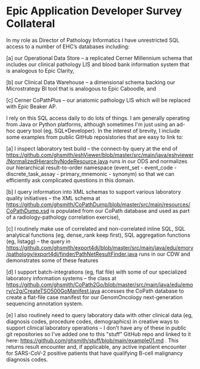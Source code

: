 # Epic Application Developer Survey Collateral

In my role as Director of Pathology Informatics I have unrestricted SQL access to a number of EHC’s databases including:

[a] our Operational Data Store – a replicated Cerner Millennium schema that includes our clinical pathology LIS and blood bank information system that is analogous to Epic Clarity,

[b] our Clinical Data Warehouse – a dimensional schema backing our Microstrategy BI tool that is analogous to Epic Caboodle, and

[c] Cerner CoPathPlus – our anatomic pathology LIS which will be replaced with Epic Beaker AP.

I rely on this SQL access daily to do lots of things. I am generally operating from Java or Python platforms, although sometimes I'm just using an ad-hoc query tool (eg, SQL*Developer). In the interest of brevity, I include some examples from public GitHub reposistories that are easy to link to:

[a] I inspect laboratory test build – the connect-by query at the end of https://github.com/ghsmith/eshViewer/blob/master/src/main/java/eshviewer/NormalizedHierarchyNodeResource.java runs in our ODS and normalizes our hierarchical result-to-order namespace (event_set - event_code - discrete_task_assay - primary_mnemonic - synonym) so that we can efficiently ask complicated questions in this domain.

[b] I query information into XML schemas to support various laboratory quality initiatives – the XML schema at https://github.com/ghsmith/CoPathDump/blob/master/src/main/resources/CoPathDump.xsd is populated from our CoPath database and used as part of a radiology-pathology correlation exercise),

[c] I routinely make use of correlated and non-correlated inline SQL, SQL analytical functions (eg, dense_rank keep first), SQL aggregation functions (eg, listagg) – the query in https://github.com/ghsmith/export4dj/blob/master/src/main/java/edu/emory/pathology/export4dj/finder/PathNetResultFinder.java runs in our CDW and demonstrates some of these features

[d] I support batch-integrations (eg, flat file) with some of our specialized laboratory information systems – the class at https://github.com/ghsmith/CoPath2Go/blob/master/src/main/java/edu/emory/c2g/CreateTSO500GoManifest.java accesses the CoPath database to create a flat-file case manifest for our GenomOncology next-generation sequencing annotation system.

[e] I also routinely need to query laboratory data with other clinical data (eg, diagnosis codes, procedure codes, demographics) in creative ways to support clinical laboratory operations – I don’t have any of these in public git repositories so I've added one to this "stuff" GitHub repo and linked to it here: https://github.com/ghsmith/stuff/blob/main/example01.md . This returns result encounter and, if applicable, any active inpatient encounter for SARS-CoV-2 positive patients that have qualifying B-cell malignancy diagnosis codes.
